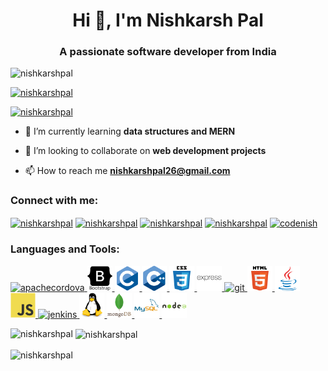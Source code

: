 <h1 align="center">Hi 👋, I'm Nishkarsh Pal</h1>
<h3 align="center">A passionate software developer from India</h3>

<p align="left"> <img src="https://komarev.com/ghpvc/?username=nishkarshpal&label=Profile%20views&color=0e75b6&style=flat" alt="nishkarshpal" /> </p>

<p align="left"> <a href="https://github.com/ryo-ma/github-profile-trophy"><img src="https://github-profile-trophy.vercel.app/?username=nishkarshpal" alt="nishkarshpal" /></a> </p>

<p align="left"> <a href="https://twitter.com/nishkarshpal" target="blank"><img src="https://img.shields.io/twitter/follow/nishkarshpal?logo=twitter&style=for-the-badge" alt="nishkarshpal" /></a> </p>

- 🌱 I’m currently learning **data structures and MERN**

- 👯 I’m looking to collaborate on **web development projects**

- 📫 How to reach me **nishkarshpal26@gmail.com**

<h3 align="left">Connect with me:</h3>
<p align="left">
<a href="https://twitter.com/nishkarshpal" target="blank"><img align="center" src="https://raw.githubusercontent.com/rahuldkjain/github-profile-readme-generator/master/src/images/icons/Social/twitter.svg" alt="nishkarshpal" height="30" width="40" /></a>
<a href="https://linkedin.com/in/nishkarshpal" target="blank"><img align="center" src="https://raw.githubusercontent.com/rahuldkjain/github-profile-readme-generator/master/src/images/icons/Social/linked-in-alt.svg" alt="nishkarshpal" height="30" width="40" /></a>
<a href="https://www.codechef.com/users/nishkarshpal" target="blank"><img align="center" src="https://cdn.jsdelivr.net/npm/simple-icons@3.1.0/icons/codechef.svg" alt="nishkarshpal" height="30" width="40" /></a>
<a href="https://www.hackerrank.com/nishkarshpal" target="blank"><img align="center" src="https://raw.githubusercontent.com/rahuldkjain/github-profile-readme-generator/master/src/images/icons/Social/hackerrank.svg" alt="nishkarshpal" height="30" width="40" /></a>
<a href="https://www.leetcode.com/codenish" target="blank"><img align="center" src="https://raw.githubusercontent.com/rahuldkjain/github-profile-readme-generator/master/src/images/icons/Social/leet-code.svg" alt="codenish" height="30" width="40" /></a>
</p>

<h3 align="left">Languages and Tools:</h3>
<p align="left"> <a href="https://cordova.apache.org/" target="_blank" rel="noreferrer"> <img src="https://www.vectorlogo.zone/logos/apache_cordova/apache_cordova-icon.svg" alt="apachecordova" width="40" height="40"/> </a> <a href="https://getbootstrap.com" target="_blank" rel="noreferrer"> <img src="https://raw.githubusercontent.com/devicons/devicon/master/icons/bootstrap/bootstrap-plain-wordmark.svg" alt="bootstrap" width="40" height="40"/> </a> <a href="https://www.cprogramming.com/" target="_blank" rel="noreferrer"> <img src="https://raw.githubusercontent.com/devicons/devicon/master/icons/c/c-original.svg" alt="c" width="40" height="40"/> </a> <a href="https://www.w3schools.com/cpp/" target="_blank" rel="noreferrer"> <img src="https://raw.githubusercontent.com/devicons/devicon/master/icons/cplusplus/cplusplus-original.svg" alt="cplusplus" width="40" height="40"/> </a> <a href="https://www.w3schools.com/css/" target="_blank" rel="noreferrer"> <img src="https://raw.githubusercontent.com/devicons/devicon/master/icons/css3/css3-original-wordmark.svg" alt="css3" width="40" height="40"/> </a> <a href="https://expressjs.com" target="_blank" rel="noreferrer"> <img src="https://raw.githubusercontent.com/devicons/devicon/master/icons/express/express-original-wordmark.svg" alt="express" width="40" height="40"/> </a> <a href="https://git-scm.com/" target="_blank" rel="noreferrer"> <img src="https://www.vectorlogo.zone/logos/git-scm/git-scm-icon.svg" alt="git" width="40" height="40"/> </a> <a href="https://www.w3.org/html/" target="_blank" rel="noreferrer"> <img src="https://raw.githubusercontent.com/devicons/devicon/master/icons/html5/html5-original-wordmark.svg" alt="html5" width="40" height="40"/> </a> <a href="https://www.java.com" target="_blank" rel="noreferrer"> <img src="https://raw.githubusercontent.com/devicons/devicon/master/icons/java/java-original.svg" alt="java" width="40" height="40"/> </a> <a href="https://developer.mozilla.org/en-US/docs/Web/JavaScript" target="_blank" rel="noreferrer"> <img src="https://raw.githubusercontent.com/devicons/devicon/master/icons/javascript/javascript-original.svg" alt="javascript" width="40" height="40"/> </a> <a href="https://www.jenkins.io" target="_blank" rel="noreferrer"> <img src="https://www.vectorlogo.zone/logos/jenkins/jenkins-icon.svg" alt="jenkins" width="40" height="40"/> </a> <a href="https://www.linux.org/" target="_blank" rel="noreferrer"> <img src="https://raw.githubusercontent.com/devicons/devicon/master/icons/linux/linux-original.svg" alt="linux" width="40" height="40"/> </a> <a href="https://www.mongodb.com/" target="_blank" rel="noreferrer"> <img src="https://raw.githubusercontent.com/devicons/devicon/master/icons/mongodb/mongodb-original-wordmark.svg" alt="mongodb" width="40" height="40"/> </a> <a href="https://www.mysql.com/" target="_blank" rel="noreferrer"> <img src="https://raw.githubusercontent.com/devicons/devicon/master/icons/mysql/mysql-original-wordmark.svg" alt="mysql" width="40" height="40"/> </a> <a href="https://nodejs.org" target="_blank" rel="noreferrer"> <img src="https://raw.githubusercontent.com/devicons/devicon/master/icons/nodejs/nodejs-original-wordmark.svg" alt="nodejs" width="40" height="40"/> </a> </p>

<p><img align="left" src="https://github-readme-stats.vercel.app/api/top-langs?username=nishkarshpal&show_icons=true&locale=en&layout=compact" alt="nishkarshpal" /></p>

<p>&nbsp;<img align="center" src="https://github-readme-stats.vercel.app/api?username=nishkarshpal&show_icons=true&locale=en" alt="nishkarshpal" /></p>

<p><img align="center" src="https://github-readme-streak-stats.herokuapp.com/?user=nishkarshpal&" alt="nishkarshpal" /></p>
